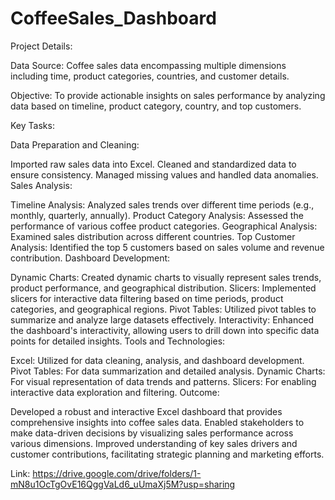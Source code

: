 # CoffeeSales_Dashboard
Project Details:

Data Source: Coffee sales data encompassing multiple dimensions including time, product categories, countries, and customer details.

Objective: To provide actionable insights on sales performance by analyzing data based on timeline, product category, country, and top customers.

Key Tasks:

Data Preparation and Cleaning:

Imported raw sales data into Excel.
Cleaned and standardized data to ensure consistency.
Managed missing values and handled data anomalies.
Sales Analysis:

Timeline Analysis: Analyzed sales trends over different time periods (e.g., monthly, quarterly, annually).
Product Category Analysis: Assessed the performance of various coffee product categories.
Geographical Analysis: Examined sales distribution across different countries.
Top Customer Analysis: Identified the top 5 customers based on sales volume and revenue contribution.
Dashboard Development:

Dynamic Charts: Created dynamic charts to visually represent sales trends, product performance, and geographical distribution.
Slicers: Implemented slicers for interactive data filtering based on time periods, product categories, and geographical regions.
Pivot Tables: Utilized pivot tables to summarize and analyze large datasets effectively.
Interactivity: Enhanced the dashboard's interactivity, allowing users to drill down into specific data points for detailed insights.
Tools and Technologies:

Excel: Utilized for data cleaning, analysis, and dashboard development.
Pivot Tables: For data summarization and detailed analysis.
Dynamic Charts: For visual representation of data trends and patterns.
Slicers: For enabling interactive data exploration and filtering.
Outcome:

Developed a robust and interactive Excel dashboard that provides comprehensive insights into coffee sales data.
Enabled stakeholders to make data-driven decisions by visualizing sales performance across various dimensions.
Improved understanding of key sales drivers and customer contributions, facilitating strategic planning and marketing efforts.

Link: https://drive.google.com/drive/folders/1-mN8u1OcTgOvE16QggVaLd6_uUmaXj5M?usp=sharing
